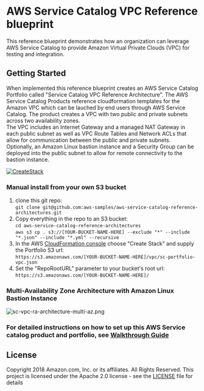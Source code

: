 # AWS Service Catalog VPC Reference blueprint

This reference blueprint demonstrates how an organization can leverage AWS Service Catalog to provide Amazon Virtual Private Clouds (VPC) for testing and integration.  

## Getting Started

When implemented this reference blueprint creates an AWS Service Catalog Portfolio called "Service Catalog VPC Reference Architecture". 
The AWS Service Catalog Products reference cloudformation templates for the Amazon VPC which can be lauched by end users through 
AWS Service Catalog.  The product creates a VPC with two public and private subnets across two availability zones.  
The VPC includes an Internet Gateway and a managed NAT Gateway in each public subnet as well as VPC Route Tables and 
Network ACLs that allow for communication between the public and private subnets.  Optionally, an Amazon Linux bastion instance 
and a Security Group can be deployed into the public subnet to allow for remote connectivity to the bastion instance.

[![CreateStack](https://s3.amazonaws.com/cloudformation-examples/cloudformation-launch-stack.png)](https://console.aws.amazon.com/cloudformation/home?region=us-east-1#/stacks/new?stackName=SC-RA-VPCPortfolio&templateURL=https://s3.amazonaws.com/aws-service-catalog-reference-architectures/vpc/sc-portfolio-vpc.json)

### Manual install from your own S3 bucket  
1. clone this git repo:  
  ```git clone git@github.com:aws-samples/aws-service-catalog-reference-architectures.git```  
1. Copy everything in the repo to an S3 bucket:  
  ```cd aws-service-catalog-reference-architectures```  
  ```aws s3 cp . s3://[YOUR-BUCKET-NAME-HERE] --exclude "*" --include "*.json" --include "*.yml" --recursive```  
2. In the AWS [CloudFormation console](https://console.aws.amazon.com/cloudformation) choose "Create Stack" and supply the Portfolio S3 url:  
  ```https://s3.amazonaws.com/[YOUR-BUCKET-NAME-HERE]/vpc/sc-portfolio-vpc.json```  
3. Set the "RepoRootURL" parameter to your bucket's root url:  
  ```https://s3.amazonaws.com/[YOUR-BUCKET-NAME-HERE]/```



### Multi-Availability Zone Architecture with Amazon Linux Bastion Instance

![sc-vpc-ra-architecture-multi-az.png](sc-vpc-ra-architecture-multi-az.png)


### For detailed instructions on how to set up this AWS Service catalog product and portfolio, see [Walkthrough Guide](sc-vpc-ra-walkthrough.pdf)

## License  
Copyright 2018 Amazon.com, Inc. or its affiliates. All Rights Reserved.
This project is licensed under the Apache 2.0 license - see the [LICENSE](LICENSE) file for details
